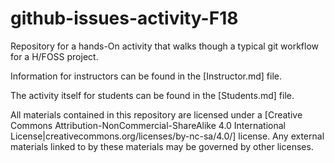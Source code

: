 # github-issues-activity-F18

Repository for a hands-On activity that walks though a typical git workflow for a H/FOSS project.

Information for instructors can be found in the [Instructor.md] file.

The activity itself for students can be found in the [Students.md] file.

All materials contained in this repository are licensed under a [Creative Commons Attribution-NonCommercial-ShareAlike 4.0 International License|creativecommons.org/licenses/by-nc-sa/4.0/] license. Any external materials linked to by these materials may be governed by other licenses.
